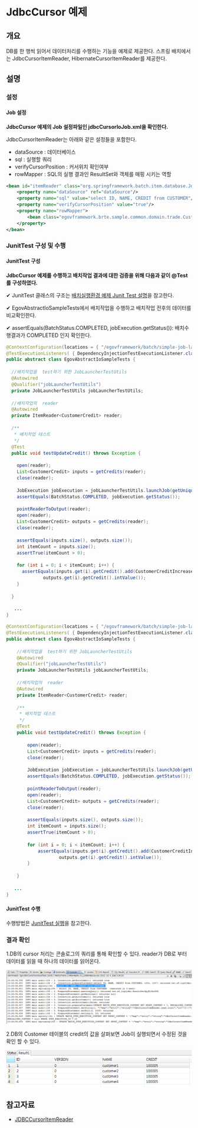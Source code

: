 # JdbcCursor 예제

## 개요
DB를 한 행씩 읽어서 데이터처리를 수행하는 기능을 예제로 제공한다. 스프링 배치에서는 JdbcCursorItemReader, HibernateCursorItemReader를 제공한다.

## 설명
### 설정
#### Job 설정
<b>JdbcCursor 예제의 Job 설정파일인 jdbcCursorIoJob.xml을 확인한다.</b>

JdbcCursorItemReader는 아래와 같은 설정들을 포함한다.

- dataSource : 데이터베이스
- sql : 실행할 쿼리
- verifyCursorPosition : 커서위치 확인여부
- rowMapper : SQL의 실행 결과인 ResultSet와 객체를 매핑 시키는 역할

```xml
<bean id="itemReader" class="org.springframework.batch.item.database.JdbcCursorItemReader">
    <property name="dataSource" ref="dataSource"/>
    <property name="sql" value="select ID, NAME, CREDIT from CUSTOMER"/>
    <property name="verifyCursorPosition" value="true"/>
    <property name="rowMapper">
        <bean class="egovframework.brte.sample.common.domain.trade.CustomerCreditRowMapper"/>
    </property>
</bean>
```

### JunitTest 구성 및 수행
#### JunitTest 구성
<b>JdbcCursor 예제를 수행하고 배치작업 결과에 대한 검증을 위해 다음과 같이 @Test를 구성하였다.</b>

✔ JunitTest 클래스의 구조는 [배치실행환경 예제 Junit Test 설명](./batch-example-run-junit-test.md)을 참고한다.

✔ EgovAbstractIoSampleTests에서 배치작업을 수행하고 배치작업 전후의 데이터를 비교확인한다.

✔ assertEquals(BatchStatus.COMPLETED, jobExecution.getStatus()): 배치수행결과가 COMPLETED 인지 확인한다.

```java
@ContextConfiguration(locations = { "/egovframework/batch/simple-job-launcher-context.xml", "/egovframework/batch/job-runner-context.xml"})
@TestExecutionListeners( { DependencyInjectionTestExecutionListener.class, StepScopeTestExecutionListener.class })
public abstract class EgovAbstractIoSampleTests {

  //배치작업을  test하기 위한 JobLauncherTestUtils
  @Autowired
  @Qualifier("jobLauncherTestUtils")
  private JobLauncherTestUtils jobLauncherTestUtils;

  //배치작업의  reader
  @Autowired
  private ItemReader<CustomerCredit> reader;

  /**
   * 배치작업 테스트
   */
  @Test
  public void testUpdateCredit() throws Exception {

    open(reader);
    List<CustomerCredit> inputs = getCredits(reader);
    close(reader);

    JobExecution jobExecution = jobLauncherTestUtils.launchJob(getUniqueJobParameters());
    assertEquals(BatchStatus.COMPLETED, jobExecution.getStatus());

    pointReaderToOutput(reader);
    open(reader);
    List<CustomerCredit> outputs = getCredits(reader);
    close(reader);

    assertEquals(inputs.size(), outputs.size());
    int itemCount = inputs.size();
    assertTrue(itemCount > 0);

    for (int i = 0; i < itemCount; i++) {
      assertEquals(inputs.get(i).getCredit().add(CustomerCreditIncreaseProcessor.FIXED_AMOUNT).intValue(),
              outputs.get(i).getCredit().intValue());
    }

  }
 
   ...
}
```

```java
@ContextConfiguration(locations = { "/egovframework/batch/simple-job-launcher-context.xml", "/egovframework/batch/job-runner-context.xml"})
@TestExecutionListeners( { DependencyInjectionTestExecutionListener.class, StepScopeTestExecutionListener.class })
public abstract class EgovAbstractIoSampleTests {
 
	//배치작업을  test하기 위한 JobLauncherTestUtils
	@Autowired
	@Qualifier("jobLauncherTestUtils")
	private JobLauncherTestUtils jobLauncherTestUtils;
 
	//배치작업의  reader
	@Autowired
	private ItemReader<CustomerCredit> reader;
 
	/**
	 * 배치작업 테스트
	 */
	@Test
	public void testUpdateCredit() throws Exception {
 
		open(reader);
		List<CustomerCredit> inputs = getCredits(reader);
		close(reader);
 
		JobExecution jobExecution = jobLauncherTestUtils.launchJob(getUniqueJobParameters());
		assertEquals(BatchStatus.COMPLETED, jobExecution.getStatus());
 
		pointReaderToOutput(reader);
		open(reader);
		List<CustomerCredit> outputs = getCredits(reader);
		close(reader);
 
		assertEquals(inputs.size(), outputs.size());
		int itemCount = inputs.size();
		assertTrue(itemCount > 0);
 
		for (int i = 0; i < itemCount; i++) {
			assertEquals(inputs.get(i).getCredit().add(CustomerCreditIncreaseProcessor.FIXED_AMOUNT).intValue(),
					outputs.get(i).getCredit().intValue());
		}
 
	}
 
   ...
}
```

#### JunitTest 수행
수행방법은 [JunitTest 실행](https://www.egovframe.go.kr/wiki/doku.php?id=egovframework:dev2:tst:test_case)을 참고한다.

### 결과 확인
1.DB의 cursor 처리는 콘솔로그의 쿼리를 통해 확인할 수 있다. reader가 DB로 부터 데이터를 읽을 때 하나의 데이터를 읽어온다.

![jdbccursor](./images/jdbccursor.png)

2.DB의 Customer 테이블의 credit의 값을 살펴보면 Job이 실행되면서 수정된 것을 확인 할 수 있다.

![jdbccursor_data](./images/jdbccursor_data.png)

## 참고자료
- [JDBCCursorItemReader](./batch-core-item-reader.md)